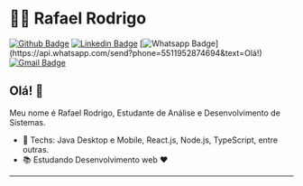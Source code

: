 # :man_technologist: Rafael Rodrigo

[![Github Badge](https://img.shields.io/badge/-Github-000?style=flat-square&logo=Github&logoColor=white&link=https://github.com/lucasgdb)](https://github.com/rafaelrodrigopa/rafaelrodrigopa)
[![Linkedin Badge](https://img.shields.io/badge/-LinkedIn-blue?style=flat-square&logo=Linkedin&logoColor=white&link=https://www.linkedin.com/in/lucas-bittencourt/)](www.linkedin.com/in/rafaelalmeidapa)
[![Whatsapp Badge](https://img.shields.io/badge/-Whatsapp-4CA143?style=flat-square&labelColor=4CA143&logo=whatsapp&logoColor=white&link=https://api.whatsapp.com/send?phone=5512988344336&text=Olá!)](https://api.whatsapp.com/send?phone=5511952874694&text=Olá!)
[![Gmail Badge](https://img.shields.io/badge/-Gmail-c14438?style=flat-square&logo=Gmail&logoColor=white&link=mailto:lucasgdbittencourt@gmail.com)](mailto:rafaelrodrigo@uni9.edu.br)

## Olá! 👋

Meu nome é Rafael Rodrigo, Estudante de Análise e Desenvolvimento de Sistemas.

- :blue_heart: Techs: Java Desktop e Mobile, React.js, Node.js, TypeScript, entre outras.
- :books: Estudando Desenvolvimento web :heart:


---
